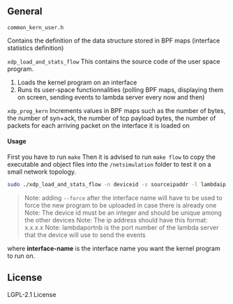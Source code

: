 
## General
``` common_kern_user.h ``` 

Contains the definition of the data structure stored in BPF maps (interface statistics definition)

``` xdp_load_and_stats_flow ``` 
This contains the source code of the user space program.
1) Loads the kernel program on an interface
2) Runs its user-space functionnalities (polling BPF maps, displaying them on screen, sending events to lambda server every now and then)

``` xdp_prog_kern ``` 
Increments values in BPF maps such as the number of bytes, the number of syn+ack, the number of tcp payload bytes, the number of packets for each arriving packet on the interface it is loaded on

#### Usage

First you have to run ``` make ``` 
Then it is advised to run ``` make flow ``` to copy the executable and object files into the ``` /netsimulation ``` folder to test it on a small network topology.

```sh
sudo ./xdp_load_and_stats_flow -n deviceid -s sourceipaddr -l lambdaip -p lambdaportnb --dev interface-name
```
> Note: adding `--force` after the interface name will have to be used to force the new program to be uploaded in case there is already one
> Note: The device id must be an integer and should be unique among the other devices
> Note: The ip address should have this format: x.x.x.x
> Note: lambdaportnb is the port number of the lambda server that the device will use to send the events

where **interface-name** is the interface name you want the kernel program to run on. 

## License

LGPL-2.1 License 

[//]: # 
